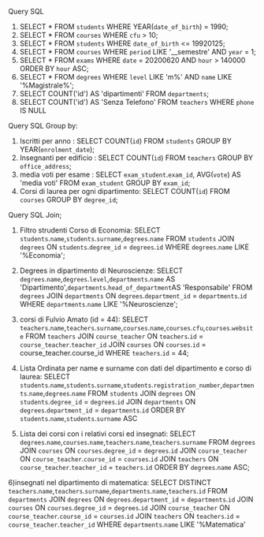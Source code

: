 Query SQL

1) SELECT * FROM `students` WHERE YEAR(`date_of_birth`) = 1990;
2) SELECT * FROM `courses` WHERE `cfu` > 10;
3) SELECT * FROM `students` WHERE `date_of_birth` <= 19920125;
4) SELECT * FROM `courses` WHERE `period` LIKE '__semestre' AND `year` = 1;
5) SELECT * FROM `exams` WHERE `date` = 20200620 AND `hour` > 140000 ORDER BY `hour` ASC;
6) SELECT * FROM `degrees` WHERE `level` LIKE 'm%' AND `name` LIKE '%Magistrale%';
7) SELECT COUNT('id') AS 'dipartimenti' FROM `departments`;
8) SELECT COUNT('id') AS 'Senza Telefono' FROM `teachers` WHERE `phone` IS NULL


Query SQL Group by:
1) Iscritti per anno : SELECT COUNT(`id`) FROM `students` GROUP BY YEAR(`enrolment_date`);
2) Insegnanti per edificio : SELECT COUNT(`id`) FROM `teachers` GROUP BY `office_address`;
3) media voti per esame : SELECT `exam_student`.`exam_id`, AVG(`vote`) AS 'media voti' FROM `exam_student` GROUP BY `exam_id`;
4) Corsi di laurea per ogni dipartimento: SELECT COUNT(`id`) FROM `courses` GROUP BY `degree_id`;

Query SQL Join;

1) Filtro strudenti Corso di Economia: 
  SELECT `students`.`name`,`students`.`surname`,`degrees`.`name` 
  FROM `students` 
  JOIN `degrees` ON `students`.`degree_id` = `degrees`.`id` 
  WHERE `degrees`.`name` LIKE '%Economia';

2) Degrees in dipartimento di Neuroscienze:
  SELECT `degrees`.`name`,`degrees`.`level`,`departments`.`name` AS 'Dipartimento',`departments`.`head_of_department`AS 'Responsabile' 
  FROM `degrees` 
  JOIN `departments` ON `degrees`.`department_id` = `departments`.`id` 
  WHERE `departments`.`name` LIKE '%Neuroscienze';

3) corsi di Fulvio Amato (id = 44):
  SELECT `teachers`.`name`,`teachers`.`surname`,`courses`.`name`,`courses`.`cfu`,`courses`.`website` 
  FROM `teachers` 
  JOIN `course_teacher` ON `teachers`.`id` = `course_teacher`.`teacher_id` 
  JOIN `courses` ON `courses`.`id` = course_teacher.course_id 
  WHERE `teachers`.`id` = 44;

4) Lista Ordinata per name e surname con dati del dipartimento e corso di laurea:
  SELECT `students`.`name`,`students`.`surname`,`students`.`registration_number`,`departments`.`name`,`degrees`.`name` 
  FROM `students` 
  JOIN `degrees` ON `students`.`degree_id` = `degrees`.`id` 
  JOIN `departments` ON `degrees`.`department_id` = `departments`.`id` 
  ORDER BY `students`.`name`,`students`.`surname` ASC

5) Lista dei corsi con i relativi corsi ed insegnati:
  SELECT `degrees`.`name`,`courses`.`name`,`teachers`.`name`,`teachers`.`surname` 
  FROM `degrees` 
  JOIN `courses` ON `courses`.`degree_id` = `degrees`.`id`
  JOIN `course_teacher` ON `course_teacher`.`course_id` = `courses`.`id` 
  JOIN `teachers` ON `course_teacher`.`teacher_id` = `teachers`.`id` 
  ORDER BY `degrees`.`name` 
  ASC;

6)insegnati nel dipartimento di matematica:
  SELECT DISTINCT `teachers`.`name`,`teachers`.`surname`,`departments`.`name`,`teachers`.`id`
  FROM `departments` 
  JOIN `degrees` ON `degrees`.`department_id` = `departments`.`id` 
  JOIN `courses` ON `courses`.`degree_id` = `degrees`.`id` 
  JOIN `course_teacher` ON `course_teacher`.`course_id` = `courses`.`id` 
  JOIN `teachers` ON `teachers`.`id` = `course_teacher`.`teacher_id` 
  WHERE `departments`.`name` LIKE '%Matematica'
  
  
